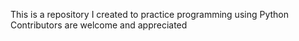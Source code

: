 This is a repository I created to practice programming using Python
Contributors are welcome and appreciated 
